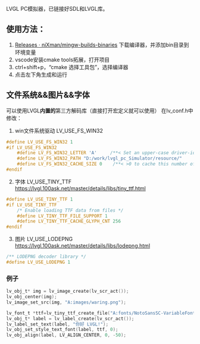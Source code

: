 LVGL PC模拟器，已链接好SDL和LVGL库。
## 使用方法：
1. [Releases · niXman/mingw-builds-binaries](https://github.com/niXman/mingw-builds-binaries/releases) 下载编译器，并添加bin目录到环境变量
2. vscode安装cmake tools拓展，打开项目
3. ctrl+shift+p，“cmake 选择工具包”，选择编译器
4. 点击左下角生成和运行

## 文件系统&&图片&&字体
可以使用LVGL**内置的**第三方解码库（直接打开宏定义就可以使用）
在lv_conf.h中修改：
1. win文件系统驱动 LV_USE_FS_WIN32
``` c
#define LV_USE_FS_WIN32 1
#if LV_USE_FS_WIN32
    #define LV_FS_WIN32_LETTER 'A'     /**< Set an upper-case driver-identifier letter for this driver (e.g. 'A'). */
    #define LV_FS_WIN32_PATH "D:/work/lvgl_pc_Simulator/resource/"         /**< Set the working directory. File/directory paths will be appended to it. */
    #define LV_FS_WIN32_CACHE_SIZE 0    /**< >0 to cache this number of bytes in lv_fs_read() */
#endif
```
2. 字体 LV_USE_TINY_TTF https://lvgl.100ask.net/master/details/libs/tiny_ttf.html
``` c
#define LV_USE_TINY_TTF 1
#if LV_USE_TINY_TTF
    /* Enable loading TTF data from files */
    #define LV_TINY_TTF_FILE_SUPPORT 1
    #define LV_TINY_TTF_CACHE_GLYPH_CNT 256
#endif
```
3. 图片 LV_USE_LODEPNG https://lvgl.100ask.net/master/details/libs/lodepng.html
``` c
/** LODEPNG decoder library */
#define LV_USE_LODEPNG 1
```
### 例子
``` c
lv_obj_t* img = lv_image_create(lv_scr_act());
lv_obj_center(img);
lv_image_set_src(img, "A:images/waring.png");

lv_font_t *ttf=lv_tiny_ttf_create_file("A:fonts/NotoSansSC-VariableFont_wght.ttf", 40);
lv_obj_t* label = lv_label_create(lv_scr_act());
lv_label_set_text(label, "你好 LVGL!");
lv_obj_set_style_text_font(label, ttf, 0);
lv_obj_align(label, LV_ALIGN_CENTER, 0, -50);
```
